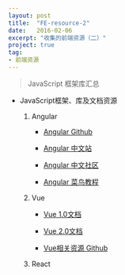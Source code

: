 ```yaml
---
layout: post
title:  "FE-resource-2"
date:   2016-02-06
excerpt: "收集的前端资源（二）"
project: true
tag:
- 前端资源 
---
```


> JavaScript 框架库汇总

- JavaScript框架、库及文档资源

    1. Angular

        - [Angular Github](https://github.com/angular/angular)

        - [Angular 中文站](https://angular.cn/)

        - [Angular 中文社区](http://www.angularjs.cn/)

        - [Angular 菜鸟教程](http://www.runoob.com/angularjs/angularjs-tutorial.html)

    2. Vue

        - [Vue 1.0文档](http://v1-cn.vuejs.org/guide/)

        - [Vue 2.0文档](https://vuefe.cn/)

        - [Vue相关资源 Github](https://github.com/vuejs/awesome-vue)

    3. React
